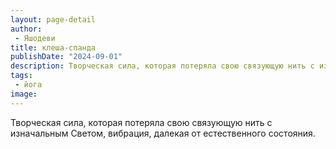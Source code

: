 ```yaml
---
layout: page-detail
author:
 - Яшодеви
title: клеша-спанда
publishDate: "2024-09-01"
description: Творческая сила, которая потеряла свою связующую нить с изначальным Светом, вибрация, далекая от естественного состояния.
tags:
 - йога
image: 
---
```


Творческая сила, которая потеряла свою связующую нить с изначальным Светом, вибрация, далекая от естественного состояния.

